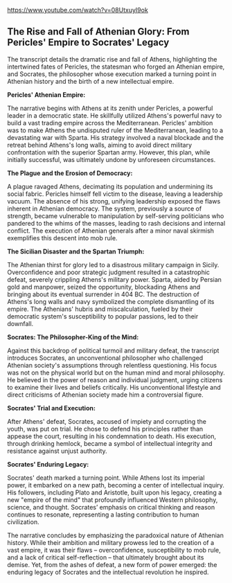 https://www.youtube.com/watch?v=08UtxuyI9ok

## The Rise and Fall of Athenian Glory: From Pericles' Empire to Socrates' Legacy

The transcript details the dramatic rise and fall of Athens, highlighting the intertwined fates of Pericles, the statesman who forged an Athenian empire, and Socrates, the philosopher whose execution marked a turning point in Athenian history and the birth of a new intellectual empire.

**Pericles' Athenian Empire:**

The narrative begins with Athens at its zenith under Pericles, a powerful leader in a democratic state.  He skillfully utilized Athens's powerful navy to build a vast trading empire across the Mediterranean.  Pericles' ambition was to make Athens the undisputed ruler of the Mediterranean, leading to a devastating war with Sparta.  His strategy involved a naval blockade and the retreat behind Athens's long walls, aiming to avoid direct military confrontation with the superior Spartan army.  However, this plan, while initially successful, was ultimately undone by unforeseen circumstances.

**The Plague and the Erosion of Democracy:**

A plague ravaged Athens, decimating its population and undermining its social fabric. Pericles himself fell victim to the disease, leaving a leadership vacuum. The absence of his strong, unifying leadership exposed the flaws inherent in Athenian democracy. The system, previously a source of strength, became vulnerable to manipulation by self-serving politicians who pandered to the whims of the masses, leading to rash decisions and internal conflict.  The execution of Athenian generals after a minor naval skirmish exemplifies this descent into mob rule.

**The Sicilian Disaster and the Spartan Triumph:**

The Athenian thirst for glory led to a disastrous military campaign in Sicily.  Overconfidence and poor strategic judgment resulted in a catastrophic defeat, severely crippling Athens's military power.  Sparta, aided by Persian gold and manpower, seized the opportunity, blockading Athens and bringing about its eventual surrender in 404 BC.  The destruction of Athens's long walls and navy symbolized the complete dismantling of its empire.  The Athenians' hubris and miscalculation, fueled by their democratic system's susceptibility to popular passions, led to their downfall.


**Socrates: The Philosopher-King of the Mind:**

Against this backdrop of political turmoil and military defeat, the transcript introduces Socrates, an unconventional philosopher who challenged Athenian society's assumptions through relentless questioning.  His focus was not on the physical world but on the human mind and moral philosophy.  He believed in the power of reason and individual judgment, urging citizens to examine their lives and beliefs critically.  His unconventional lifestyle and direct criticisms of Athenian society made him a controversial figure.

**Socrates' Trial and Execution:**

After Athens' defeat, Socrates, accused of impiety and corrupting the youth, was put on trial. He chose to defend his principles rather than appease the court, resulting in his condemnation to death.  His execution, through drinking hemlock, became a symbol of intellectual integrity and resistance against unjust authority.

**Socrates' Enduring Legacy:**

Socrates' death marked a turning point.  While Athens lost its imperial power, it embarked on a new path, becoming a center of intellectual inquiry. His followers, including Plato and Aristotle, built upon his legacy, creating a new "empire of the mind" that profoundly influenced Western philosophy, science, and thought.  Socrates’ emphasis on critical thinking and reason continues to resonate, representing a lasting contribution to human civilization.

The narrative concludes by emphasizing the paradoxical nature of Athenian history.  While their ambition and military prowess led to the creation of a vast empire, it was their flaws – overconfidence, susceptibility to mob rule, and a lack of critical self-reflection – that ultimately brought about its demise.  Yet, from the ashes of defeat, a new form of power emerged: the enduring legacy of Socrates and the intellectual revolution he inspired.
